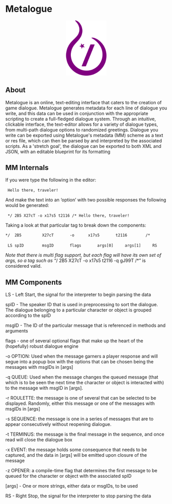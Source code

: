 # Metalogue

<p align="center">
<img src="https://github.com/Bortoli22/Metalogue/blob/master/metalogue/src/assets/logo.png" height="25%" width="25%">
</p>

## About
Metalogue is an online, text-editing interface that caters to the creation of game dialogue. Metalogue generates metadata for each line of dialogue you write, and this data can be used in conjunction with the appropriate scripting to create a full-fledged dialogue system. Through an intuitive, clickable interface, the text-editor allows for a variety of dialogue types, from multi-path dialogue options to randomized greetings. Dialogue you write can be exported using Metalogue's metadata (MM) scheme as a text or res file, which can then be parsed by and interpreted by the associated scripts. As a 'stretch goal', the dialogue can be exported to both XML and JSON, with an editable blueprint for its formatting

## MM Internals
If you were type the following in the editor:

 ``` Hello there, traveler!```
  
And make the text into an ‘option’ with two possible responses the following would be generated:

 ``` */ 2B5 X27cT -o x17s5 t2116 /* Hello there, traveler!```
  
Taking a look at that particular tag to break down the components:
```
*/ 	2B5 		X27cT 		-o 		x17s5 		t2116		 /*
  
 LS	spID		msgID		flags		args[0]		args[1]		RS
 ``` 
*Note that there is multi flag support, but each flag will have its own set of args, so a tag such as “*/ 2B5 X27cT -o x17s5 t2116 -q gJ99T /*” is considered valid.

## MM Components

LS - Left Start, the signal for the interpreter to begin parsing the data

spID - The speaker ID that is used in preprocessing to sort the dialogue. The dialogue belonging to a particular character or object is grouped according to the spID

msgID - The ID of the particular message that is referenced in methods and arguments

flags -	one of several optional flags that make up the heart of the (hopefully) robust dialogue engine

-o OPTION: Used when the message garners a player response and will segue into a popup box with the options that can be chosen being the messages with msgIDs in [args]

-q QUEUE: Used when the message changes the queued message (that which is to be seen the next time the character or object is interacted with) to the message with msgID in [args].

-r ROULETTE: the message is one of several that can be selected to be displayed. Randomly, either this message or one of the messages with msgIDs in [args]

-s SEQUENCE: the message is one in a series of messages that are to appear consecutively without reopening dialogue. 

-t TERMINUS: the message is the final message in the sequence, and once read will close the dialogue box

-x EVENT: the message holds some consequence that needs to be captured, and the data in [args] will be emitted upon closure of the message

-z OPENER: a compile-time flag that determines the first message to be queued for the character or object with the associated spID

[args] - One or more strings, either data or msgIDs, to be used

RS - Right Stop, the signal for the interpreter to stop parsing the data
